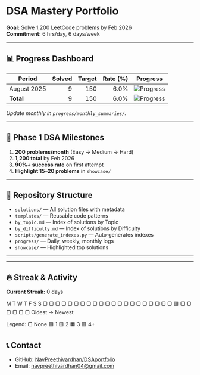 # DSA Mastery Portfolio

**Goal:** Solve 1,200 LeetCode problems by Feb 2026  
**Commitment:** 6 hrs/day, 6 days/week

---

## 📊 Progress Dashboard

| Period               | Solved | Target | Rate (%) | Progress |
|----------------------|-------:|-------:|---------:|----------|
| August 2025          |      9 |    150 |     6.0% | ![Progress](https://geps.dev/progress/6) |
| **Total**            |      9 |    150 |     6.0% | ![Progress](https://geps.dev/progress/6) |

*Update monthly in `progress/monthly_summaries/`.*

---

## 🎯 Phase 1 DSA Milestones

1. **200 problems/month** (Easy → Medium → Hard)  
2. **1,200 total** by Feb 2026  
3. **90%+ success rate** on first attempt  
4. **Highlight 15–20 problems** in `showcase/`  

---

## 📁 Repository Structure

- `solutions/` — All solution files with metadata  
- `templates/` — Reusable code patterns  
- `by_topic.md` — Index of solutions by Topic  
- `by_difficulty.md` — Index of solutions by Difficulty  
- `scripts/generate_indexes.py` — Auto‐generates indexes  
- `progress/` — Daily, weekly, monthly logs  
- `showcase/` — Highlighted top solutions  

---

<!-- ## 🔧 Tools & Setup

- **Language:** Python 3.9+  
- **Testing:** `pytest`  
- **Formatting:** `black`, `flake8`  
- **Tracking:** Weights & Biases (optional)   -->

---

## 🔥 Streak & Activity
**Current Streak:** 0 days

M T W T F S S
▢ ▢ ▢ ▢ ▢ ▢ ▢
▢ ▢ ▢ ▢ ▢ ▢ ▢
▢ ▢ ▢ ▢ ▢ ▢ ▢
🟥 ▢ ▢ ▢ ▢ ▢ ▢
Oldest → Newest

Legend: ▢ None  🟩 1  🟨 2  🟧 3  🟥 4+

## 📞 Contact

- GitHub: [NavPreethivardhan/DSAportfolio](https://github.com/NavPreethivardhan/DSA-Portfolio)  
- Email: navpreethivardhan04@gmail.com
 
